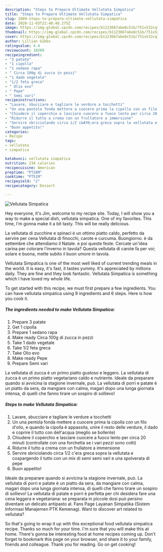 ```yaml
---
description: "Steps to Prepare Ultimate Vellutata Simpatica"
title: "Steps to Prepare Ultimate Vellutata Simpatica"
slug: 1809-steps-to-prepare-ultimate-vellutata-simpatica
date: 2020-11-03T22:48:48.275Z
image: https://img-global.cpcdn.com/recipes/b1123667abe8c51b/751x532cq70/vellutata-simpatica-recipe-main-photo.jpg
thumbnail: https://img-global.cpcdn.com/recipes/b1123667abe8c51b/751x532cq70/vellutata-simpatica-recipe-main-photo.jpg
cover: https://img-global.cpcdn.com/recipes/b1123667abe8c51b/751x532cq70/vellutata-simpatica-recipe-main-photo.jpg
author: Lillian Gibbs
ratingvalue: 4.4
reviewcount: 18209
recipeingredient:
- "3 patate"
- "1 cipolla"
- "1 sedano rapa"
- " Circa 100g di zucca in pezzi"
- "1 dado vegetale"
- "1/2 feta greca"
- " Olio evo"
- " Pepe"
- " Semi vari"
recipeinstructions:
- "Lavare, sbucciare e tagliare le verdure a tocchetti"
- "Un una pentola fonda mettere a cuocere prima la cipolla con un filo d&#39;olio, e quando la cipolla è appassita, unire il resto delle verdure, il dado e coprire il tutto con dell&#39;acqua (meglio se bollente)"
- "Chiudere il coperchio e lasciare cuocere a fuoco lento per circa 20 minuti (controllate con una forchetta se i vari pezzi sono cotti)"
- "Ridurre il tutto a crema con un frullatore a immersione"
- "Servire sbriciolando circa 1/2 c&#39;era greca sopra la vellutata e cospargendo il tutto con un mix di semi semi vari e una spolverata di pepe"
- "Buon appetito!"
categories:
- Recipe
tags:
- vellutata
- simpatica

katakunci: vellutata simpatica 
nutrition: 234 calories
recipecuisine: American
preptime: "PT20M"
cooktime: "PT51M"
recipeyield: "2"
recipecategory: Dessert

---
```



![Vellutata Simpatica](https://img-global.cpcdn.com/recipes/b1123667abe8c51b/751x532cq70/vellutata-simpatica-recipe-main-photo.jpg)

Hey everyone, it's Jim, welcome to my recipe site. Today, I will show you a way to make a special dish, vellutata simpatica. One of my favorites. This time, I'm gonna make it a bit tasty. This will be really delicious.

La vellutata di zucchine e spinaci è un ottimo piatto caldo, perfetto da servire per cena Vellutata di finocchi, carote e curcuma. Buongiorno. è da settembre che attendiamo il Natale. e poi queste feste. Cercate un&#39;idea carina per colorare l&#39;inverno in tavola? Questa vellutata di carote fa per voi; solare e buona, mette subito il buon umore in tavola.

Vellutata Simpatica is one of the most well liked of current trending meals in the world. It is easy, it's fast, it tastes yummy. It's appreciated by millions daily. They are fine and they look fantastic. Vellutata Simpatica is something which I have loved my whole life.


To get started with this recipe, we must first prepare a few ingredients. You can have vellutata simpatica using 9 ingredients and 6 steps. Here is how you cook it.

<!--inarticleads1-->

##### The ingredients needed to make Vellutata Simpatica:

1. Prepare 3 patate
1. Get 1 cipolla
1. Prepare 1 sedano rapa
1. Make ready  Circa 100g di zucca in pezzi
1. Take 1 dado vegetale
1. Take 1/2 feta greca
1. Take  Olio evo
1. Make ready  Pepe
1. Prepare  Semi vari


La vellutata di zucca è un primo piatto gustoso e leggero. La vellutata di zucca è un primo piatto vegetariano caldo e nutriente. Ideale da preparare quando si avvicina la stagione invernale, può. La vellutata di porri e patate è un piatto da sera, da mangiare con calma, magari dopo una lunga giornata intensa, di quelli che fanno tirare un sospiro di sollievo! 

<!--inarticleads2-->

##### Steps to make Vellutata Simpatica:

1. Lavare, sbucciare e tagliare le verdure a tocchetti
1. Un una pentola fonda mettere a cuocere prima la cipolla con un filo d&#39;olio, e quando la cipolla è appassita, unire il resto delle verdure, il dado e coprire il tutto con dell&#39;acqua (meglio se bollente)
1. Chiudere il coperchio e lasciare cuocere a fuoco lento per circa 20 minuti (controllate con una forchetta se i vari pezzi sono cotti)
1. Ridurre il tutto a crema con un frullatore a immersione
1. Servire sbriciolando circa 1/2 c&#39;era greca sopra la vellutata e cospargendo il tutto con un mix di semi semi vari e una spolverata di pepe
1. Buon appetito!


Ideale da preparare quando si avvicina la stagione invernale, può. La vellutata di porri e patate è un piatto da sera, da mangiare con calma, magari dopo una lunga giornata intensa, di quelli che fanno tirare un sospiro di sollievo! La vellutata di patate e porri è perfetta per chi desidera fare una cena leggera e vegetariana: se preparata in piccole dosi può persino diventare un delicato antipasto al. Fans Page Layanan Simpatika (Sistem Informasi Manajemen PTK Kemenag). Want to discover art related to vellutata? 

So that's going to wrap it up with this exceptional food vellutata simpatica recipe. Thanks so much for your time. I'm sure that you will make this at home. There's gonna be interesting food at home recipes coming up. Don't forget to bookmark this page on your browser, and share it to your family, friends and colleague. Thank you for reading. Go on get cooking!

